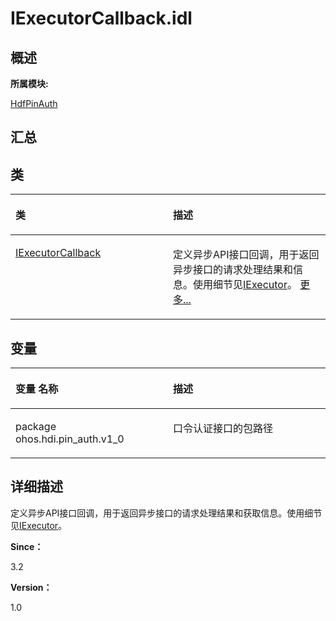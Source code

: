 # IExecutorCallback.idl<a name="ZH-CN_TOPIC_0000001343321021"></a>

## **概述**<a name="section1891783817083932"></a>

**所属模块:**

[HdfPinAuth](_hdf_pin_auth.md)

## **汇总**<a name="section625093348083932"></a>

## 类<a name="nested-classes"></a>

<a name="table516365667083932"></a>
<table><thead align="left"><tr id="row689906478083932"><th class="cellrowborder" valign="top" width="50%" id="mcps1.1.3.1.1"><p id="p693494559083932"><a name="p693494559083932"></a><a name="p693494559083932"></a>类</p>
</th>
<th class="cellrowborder" valign="top" width="50%" id="mcps1.1.3.1.2"><p id="p1714788692083932"><a name="p1714788692083932"></a><a name="p1714788692083932"></a>描述</p>
</th>
</tr>
</thead>
<tbody><tr id="row48217271083932"><td class="cellrowborder" valign="top" width="50%" headers="mcps1.1.3.1.1 "><p id="p1371389704083931"><a name="p1371389704083931"></a><a name="p1371389704083931"></a><a href="interface_i_executor_callback.md">IExecutorCallback</a></p>
</td>
<td class="cellrowborder" valign="top" width="50%" headers="mcps1.1.3.1.2 "><p id="p2115445396083931"><a name="p2115445396083931"></a><a name="p2115445396083931"></a>定义异步API接口回调，用于返回异步接口的请求处理结果和信息。使用细节见<a href="interface_i_executor.md">IExecutor</a>。 <a href="interface_i_executor_callback.md">更多...</a></p>
</td>
</tr>
</tbody>
</table>

## 变量<a name="var-members"></a>

<a name="table1187384826083932"></a>
<table><thead align="left"><tr id="row1256892150083932"><th class="cellrowborder" valign="top" width="50%" id="mcps1.1.3.1.1"><p id="p1338567284083932"><a name="p1338567284083932"></a><a name="p1338567284083932"></a>变量 名称</p>
</th>
<th class="cellrowborder" valign="top" width="50%" id="mcps1.1.3.1.2"><p id="p228929475083932"><a name="p228929475083932"></a><a name="p228929475083932"></a>描述</p>
</th>
</tr>
</thead>
<tbody><tr id="row204803272083932"><td class="cellrowborder" valign="top" width="50%" headers="mcps1.1.3.1.1 "><p id="p14796448172411"><a name="p14796448172411"></a><a name="p14796448172411"></a>package ohos.hdi.pin_auth.v1_0</p>
</td>
<td class="cellrowborder" valign="top" width="50%" headers="mcps1.1.3.1.2 "><p id="p346903012185"><a name="p346903012185"></a><a name="p346903012185"></a>口令认证接口的包路径</p>
</td>
</tr>
</tbody>
</table>

## **详细描述**<a name="section1134546882083932"></a>

定义异步API接口回调，用于返回异步接口的请求处理结果和获取信息。使用细节见[IExecutor](interface_i_executor.md)。

**Since：**

3.2

**Version：**

1.0

